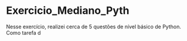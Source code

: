 # Exercicio_Mediano_Pyth
Nesse exercício, realizei cerca de 5 questões de nível básico de Python. Como tarefa d

